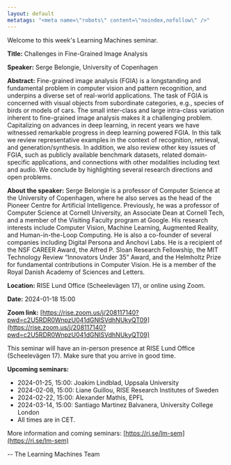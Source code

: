 ```yaml
---
layout: default
metatags: "<meta name=\"robots\" content=\"noindex,nofollow\" />"
---
```

 
Welcome to this week's Learning Machines seminar.

**Title:** Challenges in Fine-Grained Image Analysis

**Speaker:** Serge Belongie, University of Copenhagen

**Abstract:** Fine-grained image analysis (FGIA) is a longstanding and fundamental problem in computer vision and pattern recognition, and underpins a diverse set of real-world applications. The task of FGIA is concerned with visual objects from subordinate categories, e.g., species of birds or models of cars. The small inter-class and large intra-class variation inherent to fine-grained image analysis makes it a challenging problem. Capitalizing on advances in deep learning, in recent years we have witnessed remarkable progress in deep learning powered FGIA. In this talk we review representative examples in the context of recognition, retrieval, and generation/synthesis. In addition, we also review other key issues of FGIA, such as publicly available benchmark datasets, related domain-specific applications, and connections with other modalities including text and audio. We conclude by highlighting several research directions and open problems.

**About the speaker:** Serge Belongie is a professor of Computer Science at the University of Copenhagen, where he also serves as the head of the Pioneer Centre for Artificial Intelligence. Previously, he was a professor of Computer Science at Cornell University, an Associate Dean at Cornell Tech, and a member of the Visiting Faculty program at Google. His research interests include Computer Vision, Machine Learning, Augmented Reality, and Human-in-the-Loop Computing. He is also a co-founder of several companies including Digital Persona and Anchovi Labs. He is a recipient of the NSF CAREER Award, the Alfred P. Sloan Research Fellowship, the MIT Technology Review “Innovators Under 35” Award, and the Helmholtz Prize for fundamental contributions in Computer Vision. He is a member of the Royal Danish Academy of Sciences and Letters.

**Location:** RISE Lund Office (Scheelevägen 17), or online using Zoom.

**Date:** 2024-01-18 15:00

**Zoom link:** [https://rise.zoom.us/j/208117140?pwd=c2U5RDR0WnpzU041dGNISVdhNUkyQT09](https://rise.zoom.us/j/208117140?pwd=c2U5RDR0WnpzU041dGNISVdhNUkyQT09)


This seminar will have an in-person presence at RISE Lund Office (Scheelevägen 17). Make sure that you arrive in good time.


**Upcoming seminars:**

* 2024-01-25, 15:00: Joakim Lindblad, Uppsala University
* 2024-02-08, 15:00: Liane Guillou, RISE Research Institutes of Sweden
* 2024-02-22, 15:00: Alexander Mathis, EPFL
* 2024-03-14, 15:00: Santiago Martinez Balvanera, University College London
* All times are in CET.

More information and coming seminars: [https://ri.se/lm-sem](https://ri.se/lm-sem)

-- The Learning Machines Team

